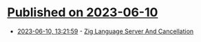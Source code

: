 # [Published on 2023-06-10](index.md)

* [2023-06-10, 13:21:59](https://lobste.rs/s/ujh6g1/zig_language_server_cancellation) - [Zig Language Server And Cancellation](https://matklad.github.io/2023/05/06/zig-language-server-and-cancellation.html)
